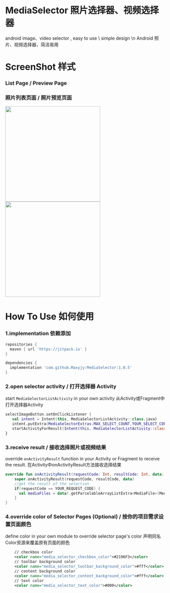 # MediaSelector 照片选择器、视频选择器
android image、video selector , easy to use \ simple design \n
Android 照片、视频选择器，简洁易用

# ScreenShot 样式
### List Page / Preview Page
### 照片列表页面 / 照片预览页面
<img src="https://github.com/Maxyjy/MediaSelector/assets/51241804/ee86334d-cd11-46f9-8bf5-0f29bc1bfe98" width = "300" align=center />
   
<img src="https://github.com/Maxyjy/MediaSelector/assets/51241804/882a992b-6341-4c7b-9217-497d5973b30b" width = "300" align=center />

# How To Use 如何使用
### 1.implementation 依赖添加
```gradle
repositories {
  maven { url 'https://jitpack.io' }
}

dependencies {
  implementation 'com.github.Maxyjy:MediaSelector:1.0.5'
}
```

### 2.open selector activity / 打开选择器 Activity
start `MediaSelectorListActivity` in your own activity
从Activity或Fragment中打开选择器Activity
```kotlin
selectImageButton.setOnClickListener {
   val intent = Intent(this, MediaSelectorListActivity::class.java)
   intent.putExtra(MediaSelectorExtras.MAX_SELECT_COUNT,YOUR_SELECT_COUNT)
   startActivityForResult(Intent(this, MediaSelectorListActivity::class.java), YOUR_REQUEST_CODE)
}
```

### 3.receive result / 接收选择照片或视频结果
override `onActivityResult` function in your Activity or Fragment to receive the result.
在Activity中onActivityResult方法接收选择结果
```kotlin
override fun onActivityResult(requestCode: Int, resultCode: Int, data: Intent?) {
    super.onActivityResult(requestCode, resultCode, data)
    //get the result of the selection
    if(requestCode == YOUR_REQUEST_CODE) {
      val mediaFiles = data?.getParcelableArrayListExtra<MediaFile>(MediaSelectorExtras.SELECTED_MEDIA_FILES)
    }
}

```
### 4.override color of Selector Pages (Optional) / 按你的项目需求设置页面颜色
define color in your own module to override selector page's color
声明同名Color资源来覆盖原有页面的颜色
```xml
    // checkbox color
    <color name="media_selector_checkbox_color">#2196F3</color>
    // toolbar background color
    <color name="media_selector_toolbar_background_color">#fff</color>
    // content background color
    <color name="media_selector_content_background_color">#fff</color>
    // text color
    <color name="media_selector_text_color">#000</color>
```
